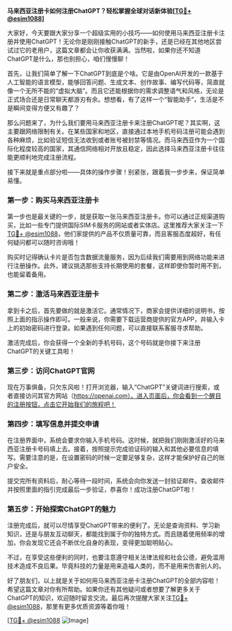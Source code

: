 **马来西亚注册卡如何注册ChatGPT？轻松掌握全球对话新体验[[TG💪+ @esim1088](https://t.me/s/esim1088)]**

大家好，今天要跟大家分享一个超级实用的小技巧——如何使用马来西亚注册卡注册并使用ChatGPT！无论你是刚刚接触ChatGPT的新手，还是已经在其他地区尝试过它的老用户，这篇文章都会让你收获满满。当然啦，如果你还不知道ChatGPT是什么，那也别担心，咱们慢慢聊！

首先，让我们简单了解一下ChatGPT到底是个啥。它是由OpenAI开发的一款基于人工智能的语言模型，能够回答问题、生成文本、创作故事、编写代码等，简直就像一个无所不能的“虚拟大脑”。而且它还能根据你的需求调整语气和风格，无论是正式场合还是日常聊天都游刃有余。想想看，有了这样一个“智能助手”，生活是不是瞬间变得方便又有趣了？

那么问题来了，为什么我们要用马来西亚注册卡来注册ChatGPT呢？其实啊，这主要跟网络限制有关。在某些国家和地区，直接通过本地手机号码注册可能会遇到各种麻烦，比如验证短信无法收到或者账号被封禁等情况。而马来西亚作为一个国际化程度较高的国家，其通信网络相对开放且稳定，因此选择马来西亚注册卡往往能更顺利地完成注册流程。

接下来就是重点部分啦——具体的操作步骤！别紧张，跟着我一步步来，保证简单易懂。

### 第一步：购买马来西亚注册卡

第一步也是最关键的一步，就是获取一张马来西亚注册卡。你可以通过正规渠道购买，比如一些专门提供国际SIM卡服务的网站或者实体店。这里推荐大家关注一下[TG💪+ @esim1088](https://t.me/s/esim1088)，他们家提供的产品不仅质量可靠，而且客服态度超好，有任何疑问都可以随时咨询哦！

购买时记得确认卡片是否包含数据流量服务，因为后续我们需要用到网络功能来进行注册操作。此外，建议挑选那些支持长期使用的套餐，这样即使你暂时用不到，也能留着备用。

### 第二步：激活马来西亚注册卡

拿到卡之后，首先要做的就是激活它。通常情况下，商家会提供详细的说明书，按照上面的指示操作即可。一般来说，你需要下载运营商提供的官方APP，并输入卡上的初始密码进行登录。如果遇到任何问题，可以直接联系客服寻求帮助。

激活完成后，你会获得一个全新的手机号码，这个号码就是你接下来注册ChatGPT的关键工具啦！

### 第三步：访问ChatGPT官网

现在万事俱备，只欠东风啦！打开浏览器，输入“ChatGPT”关键词进行搜索，或者直接访问其官方网站（https://openai.com）。进入页面后，你会看到一个醒目的注册按钮，点击它开始我们的旅程吧！

### 第四步：填写信息并提交申请

在注册界面中，系统会要求你输入手机号码。这时候，就把我们刚刚激活好的马来西亚注册卡号码填上去。接着，按照提示完成验证码的输入和其他必要信息的填写。需要注意的是，在设置密码的时候一定要足够复杂，这样才能保护好自己的账户安全。

提交完所有资料后，耐心等待一段时间，系统会向你发送一封验证邮件。查收邮件并按照里面的指引完成最后一步验证，恭喜你！成功注册ChatGPT啦！

### 第五步：开始探索ChatGPT的魅力

注册完成后，就可以尽情享受ChatGPT带来的便利了。无论是查询资料、学习新知识，还是与朋友互动聊天，都能找到属于你的独特方式。而且随着使用频率的增加，你会发现它还会不断优化自身的表现，变得更加聪明贴心。

不过，在享受这些便利的同时，也要注意遵守相关法律法规和社会公德，避免滥用技术造成不良后果。毕竟科技的力量是用来造福人类的，而不是用来伤害别人的。

好了朋友们，以上就是关于如何用马来西亚注册卡注册ChatGPT的全部内容啦！希望这篇文章对你有所帮助。如果你还有其他疑问或者想要了解更多关于ChatGPT的知识，欢迎随时留言交流。最后再次提醒大家关注[TG💪+ @esim1088](https://t.me/s/esim1088)，那里有更多优质资源等着你哦！

[[TG💪+ @esim1088](https://t.me/s/esim1088) ![Image](https://i.postimg.cc/4NQfJmqS/Snipaste-2025-05-13-00-14-12.png)]